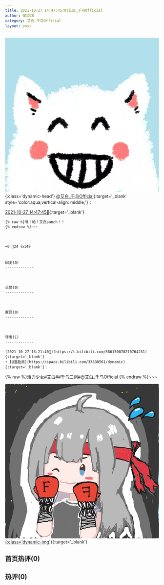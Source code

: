 ```yaml
---
title: 2021-10-27 14:47:45(0)艾白_千鸟Official
author: 御坂IO
category: 艾白_千鸟Official
layout: post
---
```


![img](/images/9ae8b9445fd0665cc014d9080156a45271be73c6.jpg){:class='dynamic-head'}
[@艾白_千鸟Official](https://space.bilibili.com/334537711/dynamic){:target='_blank' style='color:aqua;vertical-align: middle;'}：

[2021-10-27 14:47:45🔗](https://t.bilibili.com/586172261770671683){:target='_blank'}

~~~
{% raw %}嘿！哈！艾白punch！！
{% endraw %}~~~



↪️0 💬24 👍149


回复(0)
-------------



点赞(0)
-------------



置顶(0)
-------------



转发(1)
-------------

[2021-10-27 13:21:40🔗](https://t.bilibili.com/586150078270764231){:target='_blank'}
+ [@温胜武](https://space.bilibili.com/33630561/dynamic){:target='_blank'}：
~~~
{% raw %}活力少女#艾白##千鸟二创#@艾白_千鸟Official 
{% endraw %}~~~


[![img](/images/cc7ba59ce59b0b2b754f59c38a722e9b83df56b0.jpg){:class='dynamic-img'}](/images/cc7ba59ce59b0b2b754f59c38a722e9b83df56b0.jpg){:target='_blank'}




首页热评(0)
-------------



热评(0)
-------------




